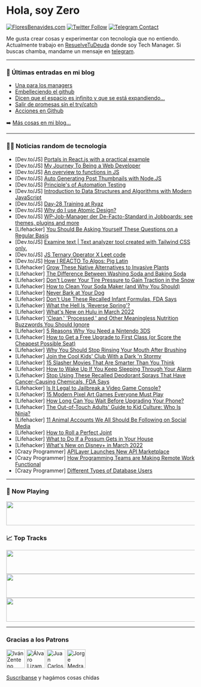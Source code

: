 # Hola, soy Zero

[![FloresBenavides.com](https://img.shields.io/website?down_message=oops&label=MiBlog&style=for-the-badge&up_message=online&url=https%3A%2F%2Ffloresbenavides.com)](https://floresbenavides.com) [![Twitter Follow](https://img.shields.io/twitter/follow/ZeroDragon?color=%231DA1F2&label=Follow&logo=twitter&logoColor=ffffff&style=for-the-badge)](https://twitter.com/zerodragon) [![Telegram Contact](https://img.shields.io/badge/escr%C3%ADbeme-ZeroDragon-%2326A5E4?style=for-the-badge&logo=telegram)](https://t.me/zerodragon)

Me gusta crear cosas y experimentar con tecnología que no entiendo.
Actualmente trabajo en [ResuelveTuDeuda](http://github.com/resuelve) donde soy Tech Manager.
Si buscas chamba, mandame un mensaje en [telegram](https://t.me/zerodragon).

---

### 📕 Últimas entradas en mi blog
<!-- BLOG-POST-LIST:START -->
- [Una para los managers](https://floresbenavides.com/una-para-los-managers/)
- [Embelleciendo el github](https://floresbenavides.com/embelleciendo-el-github/)
- [Dicen que el espacio es infinito y que se está expandiendo…](https://floresbenavides.com/dicen-que-el-espacio-es-infinito-y-que-se-esta-expandiendo/)
- [Salir de promesas sin el try/catch](https://floresbenavides.com/salir-de-promesas-sin-el-try-catch/)
- [Acciones en Github](https://floresbenavides.com/acciones-en-github/)
<!-- BLOG-POST-LIST:END -->

➡️ [Más cosas en mi blog...](https://floresbenavides.com)

---

### 👨‍💻 Noticias random de tecnología
<!-- TECH-POSTS:START -->
- [Dev.to/JS] [Portals in React.js with a practical example](https://dev.to/jordandev/portals-in-reactjs-with-a-practical-example-1id4)
- [Dev.to/JS] [My Journey To Being a Web Developer](https://dev.to/effiemmanuel/my-journey-to-being-a-web-developer-1194)
- [Dev.to/JS] [An overview to functions in JS](https://dev.to/dpak1999/an-overview-to-functions-in-js-5f16)
- [Dev.to/JS] [Auto Generating Post Thumbnails with Node.JS](https://dev.to/smpnjn/auto-generating-post-thumbnails-with-nodejs-1g49)
- [Dev.to/JS] [Principle&#39;s of  Automation Testing](https://dev.to/varenya/principles-of-automation-testing-4oaj)
- [Dev.to/JS] [Introduction to Data Structures and Algorithms with Modern JavaScript](https://dev.to/amandasuzzanne/introduction-to-data-structures-and-algorithms-with-modern-javascript-457k)
- [Dev.to/JS] [Day-28 Training at Ryaz](https://dev.to/mahin651/day-28-training-at-ryaz-3bjg)
- [Dev.to/JS] [Why do I use Atomic Design?](https://dev.to/armankuanysh/why-do-i-use-atomic-design-gdl)
- [Dev.to/JS] [WP-Job-Manager der De-Facto-Standard in Jobboards: see themes, plugins and more](https://dev.to/wpfan2099/wp-job-manager-der-de-facto-standard-in-jobboards-see-themes-plugins-and-more-4iph)
- [Lifehacker] [You Should Be Asking Yourself These Questions on a Regular Basis](https://lifehacker.com/you-should-be-asking-yourself-these-questions-on-a-regu-1848564970)
- [Dev.to/JS] [Examine text | Text analyzer tool created with Tailwind CSS only.](https://dev.to/gauravsoni97/examine-text-text-analyzer-with-tailwind-css-only-1a97)
- [Dev.to/JS] [JS Ternary Operator X Leet code](https://dev.to/skywrithin/js-ternary-operator-x-leet-code-2180)
- [Dev.to/JS] [How I REACTO To Algos: Pig Latin](https://dev.to/amhernandez/how-i-reacto-to-algos-17l)
- [Lifehacker] [Grow These Native Alternatives to Invasive Plants](https://lifehacker.com/grow-these-native-alternatives-to-invasive-plants-1848564989)
- [Lifehacker] [The Difference Between Washing Soda and Baking Soda](https://lifehacker.com/the-difference-between-washing-soda-and-baking-soda-1848564278)
- [Lifehacker] [Don&#39;t Lower Your Tire Pressure to Gain Traction in the Snow](https://lifehacker.com/dont-lower-your-tire-pressure-to-gain-traction-in-the-s-1848564822)
- [Lifehacker] [How to Clean Your Soda Maker &lpar;and Why You Should&rpar;](https://lifehacker.com/how-to-clean-your-soda-maker-and-why-you-should-1848564853)
- [Lifehacker] [Never Bark at Your Dog](https://lifehacker.com/never-bark-at-your-dog-1848564272)
- [Lifehacker] [Don&#39;t Use These Recalled Infant Formulas, FDA Says](https://lifehacker.com/dont-use-these-recalled-infant-formulas-fda-says-1848567003)
- [Lifehacker] [What the Hell Is &#39;Reverse Spring&#39;?](https://lifehacker.com/what-the-hell-is-reverse-spring-1848564259)
- [Lifehacker] [What&#39;s New on Hulu in March 2022](https://lifehacker.com/whats-new-on-hulu-in-march-2022-1848564030)
- [Lifehacker] [&#39;Clean,&#39; &#39;Processed,&#39; and Other Meaningless Nutrition Buzzwords You Should Ignore](https://lifehacker.com/clean-processed-and-other-meaningless-nutrition-buzzw-1848564480)
- [Lifehacker] [5 Reasons Why You Need a Nintendo 3DS](https://lifehacker.com/5-reasons-why-you-need-a-nintendo-3ds-1848564431)
- [Lifehacker] [How to Get a Free Upgrade to First Class &lpar;or Score the Cheapest Possible Seat&rpar;](https://lifehacker.com/how-to-get-a-free-upgrade-to-first-class-or-score-the-1848563584)
- [Lifehacker] [Why You Should Stop Rinsing Your Mouth After Brushing](https://lifehacker.com/why-you-should-stop-rinsing-your-mouth-after-brushing-1848561063)
- [Lifehacker] [Join the Cool Kids&#39; Club With a Dark &#39;n Stormy](https://lifehacker.com/join-the-cool-kids-club-with-a-dark-n-stormy-1848562945)
- [Lifehacker] [15 Slasher Movies That Are Smarter Than You Think](https://lifehacker.com/15-slasher-movies-that-are-smarter-than-you-think-1848555448)
- [Lifehacker] [How to Wake Up If You Keep Sleeping Through Your Alarm](https://lifehacker.com/how-to-wake-up-if-you-keep-sleeping-through-your-alarm-1848563289)
- [Lifehacker] [Stop Using These Recalled Deodorant Sprays That Have Cancer-Causing Chemicals, FDA Says](https://lifehacker.com/stop-using-these-recalled-deodorant-sprays-that-have-ca-1848562494)
- [Lifehacker] [Is It Legal to Jailbreak a Video Game Console?](https://lifehacker.com/is-it-legal-to-jailbreak-a-video-game-console-1848558154)
- [Lifehacker] [15 Modern Pixel Art Games Everyone Must Play](https://lifehacker.com/15-modern-pixel-art-games-everyone-must-play-1848562768)
- [Lifehacker] [How Long Can You Wait Before Upgrading Your Phone?](https://lifehacker.com/how-long-can-you-wait-before-upgrading-your-phone-1848561946)
- [Lifehacker] [The Out-of-Touch Adults&#39; Guide to Kid Culture: Who Is Ninja?](https://lifehacker.com/the-out-of-touch-adults-guide-to-kid-culture-who-is-ni-1848562160)
- [Lifehacker] [11 Animal Accounts We All Should Be Following on Social Media](https://lifehacker.com/11-animal-accounts-we-all-should-be-following-on-social-1848557589)
- [Lifehacker] [How to Roll a Perfect Joint](https://lifehacker.com/how-to-roll-a-perfect-joint-1848559512)
- [Lifehacker] [What to Do If a Possum Gets in Your House](https://lifehacker.com/what-to-do-if-a-possum-gets-in-your-house-1848559122)
- [Lifehacker] [What&#39;s New on Disney+ in March 2022](https://lifehacker.com/whats-new-on-disney-in-march-2022-1848560957)
- [Crazy Programmer] [APILayer Launches New API Marketplace](https://www.thecrazyprogrammer.com/2022/02/apilayer-launches-new-api-marketplace.html)
- [Crazy Programmer] [How Programming Teams are Making Remote Work Functional](https://www.thecrazyprogrammer.com/2022/02/how-programming-teams-are-making-remote-work-functional.html)
- [Crazy Programmer] [Different Types of Database Users](https://www.thecrazyprogrammer.com/2022/02/types-of-database-users.html)<!-- TECH-POSTS:END -->

---

### 🎵 Now Playing
<a href="https://spotify-now-playing-dun.vercel.app/now-playing?open"><img src="https://spotify-now-playing-dun.vercel.app/now-playing" width="540" height="64"></a>

### 📈 Top Tracks
<a href="https://spotify-now-playing-dun.vercel.app/top-tracks?i=1&open"><img src="https://spotify-now-playing-dun.vercel.app/top-tracks?i=1" width="540" height="64"></a>
<a href="https://spotify-now-playing-dun.vercel.app/top-tracks?i=2&open"><img src="https://spotify-now-playing-dun.vercel.app/top-tracks?i=2" width="540" height="64"></a>
<a href="https://spotify-now-playing-dun.vercel.app/top-tracks?i=3&open"><img src="https://spotify-now-playing-dun.vercel.app/top-tracks?i=3" width="540" height="64"></a>

---

### Gracias a los Patrons
[<img src="https://avatars.githubusercontent.com/u/243380?v=4" alt="Iván Zenteno" width="50px">](https://github.com/k001) [<img src="https://avatars.githubusercontent.com/u/19955639?v=4" alt="Álvaro Lizama" width="50px">](https://github.com/alvarolizama) [<img src="https://avatars.githubusercontent.com/u/2718753?v=4" alt="Juan Carlos Ruiz" width="50px">](https://github.com/JuanCrg90) [<img src="https://avatars.githubusercontent.com/u/37025?v=4" alt="Jorge Medrano" width="50px">](https://github.com/h1pp1e) 

[Suscríbanse](https://www.patreon.com/zerodragon) y hagámos cosas chidas
